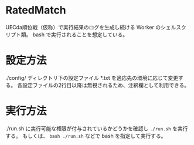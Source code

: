 # RatedMatch
UECda順位戦（仮称）で実行結果のログを生成し続ける Worker のシェルスクリプト類。
bash で実行されることを想定している。

# 設定方法
./config/ ディレクトリ下の設定ファイル *.txt を適応先の環境に応じて変更する。
各設定ファイルの2行目以降は無視されるため、注釈欄として利用できる。

# 実行方法
./run.sh に実行可能な権限が付与されているかどうかを確認し `./run.sh` を実行する。
もしくは、 `bash ./run.sh` などで bash を指定して実行する。
